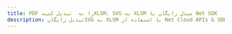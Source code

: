 ---title: PDF را به  تبدیل کنیدXLSM، SVG به XLSM مبدل رایگان یا Net SDKdescription: تبدیل رایگانSVG به XLSM با استفاده از Net Cloud APIs & SDK همچنین اسناد PDF را در Cloud ایجاد، ویرایش و رندر کنید.---